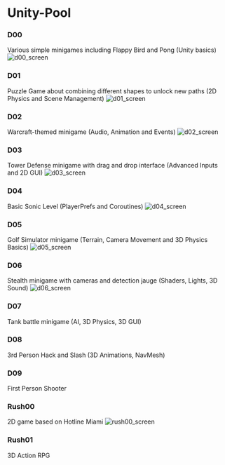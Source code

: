 # Unity-Pool

### D00
Various simple minigames including Flappy Bird and Pong (Unity basics)
![d00_screen](https://i.postimg.cc/gkHg4SV4/flappy.jpg)

### D01
Puzzle Game about combining different shapes to unlock new paths (2D Physics and Scene Management)
![d01_screen](https://i.postimg.cc/Dz85v7tY/puzzle.jpg)

### D02
Warcraft-themed minigame (Audio, Animation and Events)
![d02_screen](https://i.postimg.cc/65XHrJvy/Warcraft.jpg)

### D03
Tower Defense minigame with drag and drop interface (Advanced Inputs and 2D GUI)
![d03_screen](https://i.postimg.cc/Z5YVQ8jm/towerdefense.jpg)

### D04
Basic Sonic Level (PlayerPrefs and Coroutines)
![d04_screen](https://i.postimg.cc/MTBDBdZ7/sanic.jpg)

### D05
Golf Simulator minigame (Terrain, Camera Movement and 3D Physics Basics)
![d05_screen](https://i.postimg.cc/CxvmpR6q/golf.jpg)

### D06
Stealth minigame with cameras and detection jauge (Shaders, Lights, 3D Sound)
![d06_screen](https://i.postimg.cc/kM81RXD0/stealth.jpg)

### D07
Tank battle minigame (AI, 3D Physics, 3D GUI)

### D08
3rd Person Hack and Slash (3D Animations, NavMesh)

### D09
First Person Shooter

### Rush00
2D game based on Hotline Miami
![rush00_screen](https://i.postimg.cc/vmkhDpy8/RUSH00.jpg)

### Rush01
3D Action RPG
